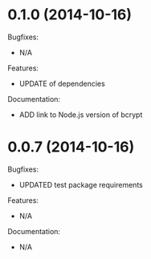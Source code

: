 # 0.1.0 (2014-10-16)

Bugfixes:
- N/A

Features:
- UPDATE of dependencies

Documentation:
- ADD link to Node.js version of bcrypt

# 0.0.7 (2014-10-16)

Bugfixes:
- UPDATED test package requirements

Features:
- N/A

Documentation:
- N/A